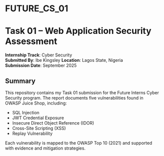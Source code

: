 # FUTURE_CS_01
# Task 01 – Web Application Security Assessment

**Internship Track**: Cyber Security  
**Submitted By**: Ibe Kingsley 
**Location**: Lagos State, Nigeria  
**Submission Date**: September 2025  

## Summary

This repository contains my Task 01 submission for the Future Interns Cyber Security program. The report documents five vulnerabilities found in OWASP Juice Shop, including:

- SQL Injection  
- JWT Credential Exposure  
- Insecure Direct Object Reference (IDOR)  
- Cross-Site Scripting (XSS)  
- Replay Vulnerability

Each vulnerability is mapped to the OWASP Top 10 (2021) and supported with evidence and mitigation strategies.

